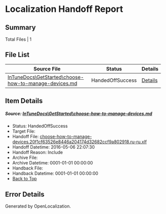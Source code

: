 # <a name='report-top'></a> Localization Handoff Report

## Summary
 Total Files | 1

## File List
 Source File | Status | Details 
 ----------- | ------ | ------- 
 [InTuneDocs\GetStarted\choose-how-to-manage-devices.md](https://github.com/Microsoft/IntuneDocs-pr/blob/f7e697985ce7bf6ae19089096bb625cae68d2813/InTuneDocs/GetStarted/choose-how-to-manage-devices.md) | HandedOffSuccess | [Details](#6dcd79d7540f819a9844cf369a212ed8ae2768fe481)

## Item Details
##### <a name='6dcd79d7540f819a9844cf369a212ed8ae2768fe481'></a> Source: [InTuneDocs\GetStarted\choose-how-to-manage-devices.md](https://github.com/Microsoft/IntuneDocs-pr/blob/f7e697985ce7bf6ae19089096bb625cae68d2813/InTuneDocs/GetStarted/choose-how-to-manage-devices.md)
* Status: HandedOffSuccess
* Target File: 
* Handoff File: [choose-how-to-manage-devices.20f1cf63526e8446a204174d32682ccf9a802918.ru-ru.xlf](https://github.com/Microsoft/EM.handoff/blob/037a01bc24ade75b0cb16473276935e90e6e7f10/ol-handoff/Microsoft/IntuneDocs-pr.ru-ru/master/choose-how-to-manage-devices.20f1cf63526e8446a204174d32682ccf9a802918.ru-ru.xlf)
* Handoff Datetime: 2016-05-06 22:07:30
* Handoff Reason: Include
* Archive File: 
* Archive Datetime: 0001-01-01 00:00:00
* Handback File: 
* Handback Datetime: 0001-01-01 00:00:00
* [Back to Top](#report-top)


## Error Details

Generated by OpenLocalization.
